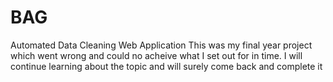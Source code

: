 # BAG
Automated Data Cleaning Web Application
This was my final year project which went wrong and could no acheive what I set out for in time.
I will continue learning about the topic and will surely come back and complete it

